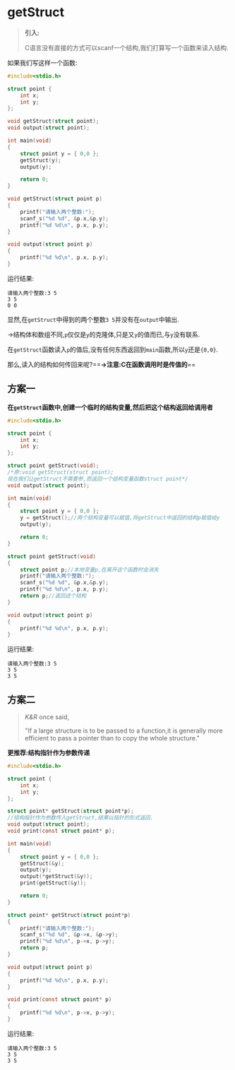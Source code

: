 # getStruct

> **引入:**
>
> C语言没有直接的方式可以scanf一个结构,我们打算写一个函数来读入结构.

如果我们写这样一个函数:

```C
#include<stdio.h>

struct point {
    int x;
    int y;
};

void getStruct(struct point);
void output(struct point);

int main(void)
{
    struct point y = { 0,0 };
    getStruct(y);
    output(y);

    return 0;
}

void getStruct(struct point p)
{
    printf("请输入两个整数:");
    scanf_s("%d %d", &p.x,&p.y);
    printf("%d %d\n", p.x, p.y);
}

void output(struct point p)
{
    printf("%d %d\n", p.x, p.y);
}
```

运行结果:

```
请输入两个整数:3 5
3 5
0 0
```

显然,在`getStruct`中得到的两个整数`3 5`并没有在`output`中输出.

→结构体和数组不同,`p`仅仅是`y`的克隆体,只是又`y`的值而已,与`y`没有联系.

在`getStruct`函数读入`p`的值后,没有任何东西返回到`main`函数,所以`y`还是`{0,0}`.

那么,读入的结构如何传回来呢?==**→注意:C在函数调用时是传值的**==

## 方案一

**在`getStruct`函数中,创建一个临时的结构变量,然后把这个结构返回给调用者**

```C
#include<stdio.h>

struct point {
    int x;
    int y;
};

struct point getStruct(void);
/*原:void getStruct(struct point);
现在我们让getStruct不需要参,而返回一个结构变量函数struct point*/
void output(struct point);

int main(void)
{
    struct point y = { 0,0 };
    y = getStruct();//两个结构变量可以赋值,将getStruct中返回的结构p赋值给y
    output(y);

    return 0;
}

struct point getStruct(void)
{
    struct point p;//本地变量p,在离开这个函数时会消失
    printf("请输入两个整数:");
    scanf_s("%d %d", &p.x,&p.y);
    printf("%d %d\n", p.x, p.y);
    return p;//返回这个结构
}

void output(struct point p)
{
    printf("%d %d\n", p.x, p.y);
}
```
运行结果:

```
请输入两个整数:3 5
3 5
3 5
```

## 方案二

> *K&R* once said,
>
> "If a large structure is to be passed to a function,it is generally more efficient to pass a pointer than to copy the whole structure."

**更推荐:结构指针作为参数传递**

```c
#include<stdio.h>

struct point {
    int x;
    int y;
};

struct point* getStruct(struct point*p);
//结构指针作为参数传入getStruct,结果以指针的形式返回.
void output(struct point);
void print(const struct point* p);

int main(void)
{
    struct point y = { 0,0 };
    getStruct(&y);
    output(y);
    output(*getStruct(&y));
    print(getStruct(&y));

    return 0;
}

struct point* getStruct(struct point*p)
{
    printf("请输入两个整数:");
    scanf_s("%d %d", &p->x, &p->y);
    printf("%d %d\n", p->x, p->y);
    return p;
}

void output(struct point p)
{
    printf("%d %d\n", p.x, p.y);
}

void print(const struct point* p)
{
    printf("%d %d\n", p->x, p->y);
}
```

运行结果:

```
请输入两个整数:3 5
3 5
3 5
```

